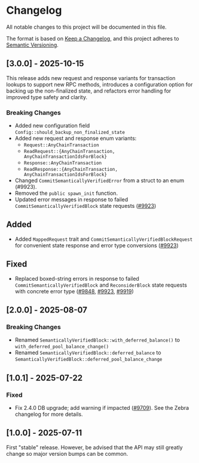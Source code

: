 # Changelog

All notable changes to this project will be documented in this file.

The format is based on [Keep a Changelog](https://keepachangelog.com/en/1.0.0/),
and this project adheres to [Semantic Versioning](https://semver.org/spec/v2.0.0.html).

## [3.0.0] - 2025-10-15

This release adds new request and response variants for transaction lookups to support new RPC methods, introduces a configuration option for backing up the non-finalized state, and refactors error handling for improved type safety and clarity.

### Breaking Changes

- Added new configuration field `Config::should_backup_non_finalized_state`
- Added new request and response enum variants:
  - `Request::AnyChainTransaction`
  - `ReadRequest::{AnyChainTransaction, AnyChainTransactionIdsForBlock}`
  - `Response::AnyChainTransaction`
  - `ReadResponse::{AnyChainTransaction, AnyChainTransactionIdsForBlock}`
- Changed `CommitSemanticallyVerifiedError` from a struct to an enum (#9923).
- Removed the `public spawn_init` function.
- Updated error messages in response to failed `CommitSemanticallyVerifiedBlock` state requests ([#9923](https://github.com/ZcashFoundation/zebra/pull/9923))

## Added

- Added `MappedRequest` trait and `CommitSemanticallyVerifiedBlockRequest` for convenient state response and error type conversions ([#9923](https://github.com/ZcashFoundation/zebra/pull/9923))

## Fixed

- Replaced boxed-string errors in response to failed `CommitSemanticallyVerifiedBlock` and `ReconsiderBlock` state requests with concrete error type ([#9848](https://github.com/ZcashFoundation/zebra/pull/9848), [#9923](https://github.com/ZcashFoundation/zebra/pull/9923), [#9919](https://github.com/ZcashFoundation/zebra/pull/9919))


## [2.0.0] - 2025-08-07

### Breaking Changes

- Renamed `SemanticallyVerifiedBlock::with_deferred_balance()` to
  `with_deferred_pool_balance_change()`
- Renamed `SemanticallyVerifiedBlock::deferred_balance` to
  `SemanticallyVerifiedBlock::deferred_pool_balance_change`


## [1.0.1] - 2025-07-22

### Fixed

- Fix 2.4.0 DB upgrade; add warning if impacted ([#9709](https://github.com/ZcashFoundation/zebra/pull/9709)).
  See the Zebra changelog for more details.


## [1.0.0] - 2025-07-11

First "stable" release. However, be advised that the API may still greatly
change so major version bumps can be common.
